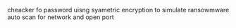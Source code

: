 cheacker fo password
uisng syametric encryption to simulate ransowmware 
auto scan for network and open port
